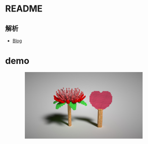 # README

## 解析

+ [Blog](https://banbao991.github.io/2022/06/19/CG/Algorithm/taichi-flower/)



# demo

<p align="center">
<img src="demo/f1.py-2022-06-19-151156.jpg" width="75%"></img>
</p>
